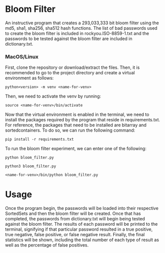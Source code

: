 # Bloom Filter

An instructive program that creates a 293,033,333 bit bloom filter using the md5, sha1, sha256, sha512 hash functions. The list of bad passwords used to create the bloom filter is included in rockyou.ISO-8859-1.txt and the passwords to be tested against the bloom filter are included in dictionary.txt.

### MacOS/Linux

First, clone the repository or download/extract the files. Then, it is recommended to go to the project directory and create a virtual environment as follows: 

```
python<version> -m venv <name-for-venv>
```

Then, we need to activate the venv by running:

```
source <name-for-venv>/bin/activate
```

Now that the virtual environment is enabled in the terminal, we need to install the packages required by the program that reside in requirements.txt. For reference, the packages that need to be installed are bitarray and sortedcontainers. To do so, we can run the following command:

```
pip install -r requirements.txt
```

To run the bloom filter experiment, we can enter one of the following:

```
python bloom_filter.py
```
```
python3 bloom_filter.py
```
```
<name-for-venv>/bin/python bloom_filter.py
```

# Usage
Once the program begin, the passwords will be loaded into their respective SortedSets and then the bloom filter will be created. Once that has completed, the passwords from dictionary.txt will begin being tested against the bloom filter. The results of each password will be printed to the terminal, signifying if that particular password resulted in a true positive, true negative, false positive, or false negative result. Finally, the final statistics will be shown, including the total number of each type of result as well as the percentage of false positives. 
